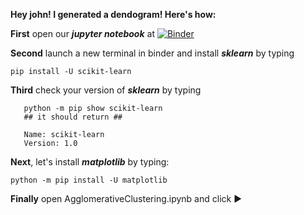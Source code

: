**Hey john!
I generated a dendogram!
Here's how:**

**First** open our ***jupyter notebook*** at [![Binder](https://mybinder.org/badge_logo.svg)](https://mybinder.org/v2/gh/Trophic/cooltool/HEAD)


**Second** launch a new terminal in binder and install ***sklearn*** by typing

    pip install -U scikit-learn

**Third** check your version of ***sklearn*** by typing 

	   python -m pip show scikit-learn
	   ## it should return ##
	   
	   Name: scikit-learn
	   Version: 1.0

**Next**, let's install ***matplotlib*** by typing:

    python -m pip install -U matplotlib

**Finally** open AgglomerativeClustering.ipynb and click  ▶️

